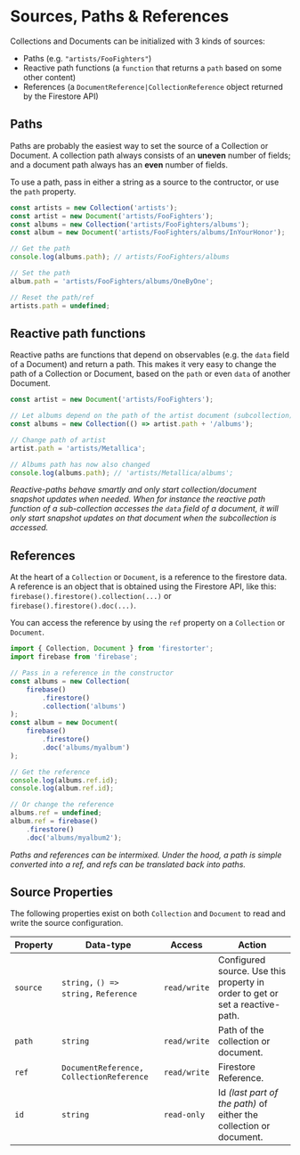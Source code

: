 # Sources, Paths & References

Collections and Documents can be initialized with 3 kinds of sources:

  * Paths (e.g. `"artists/FooFighters"`)
  * Reactive path functions (a `function` that returns a `path` based on some other content)
  * References (a `DocumentReference|CollectionReference` object returned by the Firestore API)

## Paths

Paths are probably the easiest way to set the source of a Collection or Document. A collection path always consists of an **uneven** number of fields; and a document path always has an **even** number of fields.

To use a path, pass in either a string as a source to the contructor, or use the `path`
property.

```js
const artists = new Collection('artists');
const artist = new Document('artists/FooFighters');
const albums = new Collection('artists/FooFighters/albums');
const album = new Document('artists/FooFighters/albums/InYourHonor');

// Get the path
console.log(albums.path); // artists/FooFighters/albums

// Set the path
album.path = 'artists/FooFighters/albums/OneByOne';

// Reset the path/ref
artists.path = undefined;
```

## Reactive path functions

Reactive paths are functions that depend on observables (e.g. the `data` field of a Document)
and return a path. This makes it very easy to change the path of a Collection or
Document, based on the `path` or even `data` of another Document.


```js
const artist = new Document('artists/FooFighters');

// Let albums depend on the path of the artist document (subcollection)
const albums = new Collection(() => artist.path + '/albums');

// Change path of artist
artist.path = 'artists/Metallica';

// Albums path has now also changed
console.log(albums.path); // 'artists/Metallica/albums';
```

_Reactive-paths behave smartly and only start collection/document snapshot updates when needed. When for instance the reactive path function of a sub-collection accesses the `data` field of a document, it will only start snapshot updates on that document when the subcollection is accessed._


## References

At the heart of a `Collection` or `Document`, is a reference to the firestore data.
A reference is an object that is obtained using the Firestore API, like this:
`firebase().firestore().collection(...)` or `firebase().firestore().doc(...)`.

You can access the reference by using the `ref` property on a `Collection` or
`Document`.

```js
import { Collection, Document } from 'firestorter';
import firebase from 'firebase';

// Pass in a reference in the constructor
const albums = new Collection(
	firebase()
		.firestore()
		.collection('albums')
);
const album = new Document(
	firebase()
		.firestore()
		.doc('albums/myalbum')
);

// Get the reference
console.log(albums.ref.id);
console.log(album.ref.id);

// Or change the reference
albums.ref = undefined;
album.ref = firebase()
	.firestore()
	.doc('albums/myalbum2');
```

_Paths and references can be intermixed. Under the hood, a path is simple
converted into a ref, and refs can be translated back into paths._


## Source Properties

The following properties exist on both `Collection` and `Document` to read and write the source configuration.

| Property | Data-type                                   | Access       | Action                                                                       |
| -------- | ------------------------------------------- | ------------ | ---------------------------------------------------------------------------- |
| `source` | `string,` `() => string,` `Reference`       | `read/write` | Configured source. Use this property in order to get or set a reactive-path. |
| `path`   | `string`                                    | `read/write` | Path of the collection or document.                                          |
| `ref`    | `DocumentReference,`  `CollectionReference` | `read/write` | Firestore Reference.                                                         |
| `id`     | `string`                                    | `read-only`  | Id *(last part of the path)* of either the collection or document.           |
